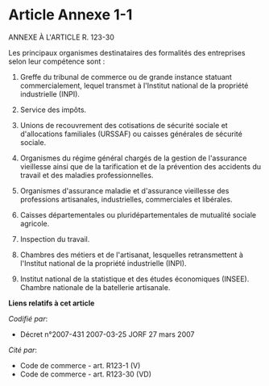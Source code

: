 # Article Annexe 1-1

ANNEXE À L'ARTICLE R. 123-30

Les principaux organismes destinataires des formalités des entreprises selon leur compétence sont :

1. Greffe du tribunal de commerce ou de grande instance statuant commercialement, lequel transmet à l'Institut national de la
propriété industrielle (INPI).

2. Service des impôts.

3. Unions de recouvrement des cotisations de sécurité sociale et d'allocations familiales (URSSAF) ou caisses générales de
sécurité sociale.

4. Organismes du régime général chargés de la gestion de l'assurance vieillesse ainsi que de la tarification et de la
prévention des accidents du travail et des maladies professionnelles.

5. Organismes d'assurance maladie et d'assurance vieillesse des professions artisanales, industrielles, commerciales et
libérales.

6. Caisses départementales ou pluridépartementales de mutualité sociale agricole.

7. Inspection du travail.

8. Chambres des métiers et de l'artisanat, lesquelles retransmettent à l'Institut national de la propriété industrielle
(INPI).

9. Institut national de la statistique et des études économiques (INSEE). Chambre nationale de la batellerie artisanale.

**Liens relatifs à cet article**

_Codifié par_:

  - Décret n°2007-431 2007-03-25 JORF 27 mars 2007

_Cité par_:

  - Code de commerce - art. R123-1 (V)
  - Code de commerce - art. R123-30 (VD)
